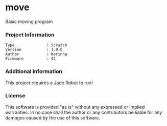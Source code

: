 move
================

Basic moving program

### Project Information
```
Type              : Scratch
Version           : 1.0.0
Author            : Karinha
Firmware          : 42
```

### Additional Information
This project requires a Jade Robot to run!

### License
This software is provided "as is" without any expressed or implied warranties.  In no case shall the author or any contributors be liable for any damages caused by the use of this software.

